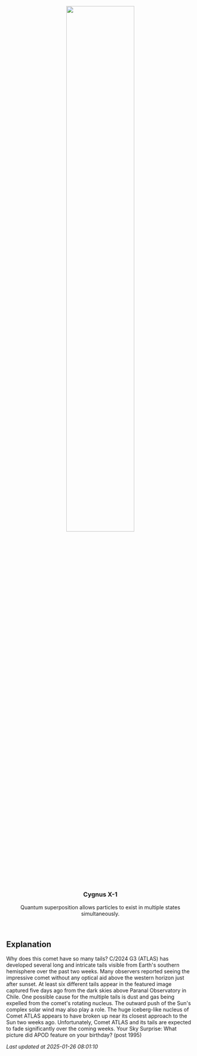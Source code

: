 <p align='center'>
    <img src='https://apod.nasa.gov/apod/image/2501/AtlasParanal_Kurak_960.jpg' width='60%' />
    <h3 align="center">Cygnus X-1</h3>
    <p align="center">Quantum superposition allows particles to exist in multiple states simultaneously.</p>
</p>
<br/>

Explanation
--
Why does this comet have so many tails? C/2024 G3 (ATLAS) has developed several long and intricate tails visible from Earth's southern hemisphere over the past two weeks. Many observers reported seeing the impressive comet without any optical aid above the western horizon just after sunset. At least six different tails appear in the featured image captured five days ago from the dark skies above Paranal Observatory in Chile.  One possible cause for the multiple tails is dust and gas being expelled from the comet's rotating nucleus. The outward push of the Sun's complex solar wind may also play a role. The huge iceberg-like nucleus of Comet ATLAS appears to have broken up near its closest approach to the Sun two weeks ago.  Unfortunately, Comet ATLAS and its tails are expected to fade significantly over the coming weeks.    Your Sky Surprise: What picture did APOD feature on your birthday? (post 1995)


*Last updated at 2025-01-26 08:01:10*
